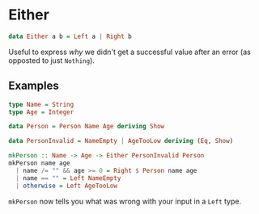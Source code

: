 # Either

```haskell
data Either a b = Left a | Right b
```

Useful to express *why* we didn't get a successful value after an error (as opposted to just `Nothing`).

## Examples

```haskell
type Name = String
type Age = Integer

data Person = Person Name Age deriving Show

data PersonInvalid = NameEmpty | AgeTooLow deriving (Eq, Show)

mkPerson :: Name -> Age -> Either PersonInvalid Person
mkPerson name age
  | name /= "" && age >= 0 = Right $ Person name age
  | name == "" = Left NameEmpty
  | otherwise = Left AgeTooLow
```

`mkPerson` now tells you what was wrong with your input in a `Left` type.

